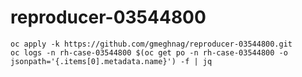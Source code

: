 # reproducer-03544800

```
oc apply -k https://github.com/gmeghnag/reproducer-03544800.git
oc logs -n rh-case-03544800 $(oc get po -n rh-case-03544800 -o jsonpath='{.items[0].metadata.name}') -f | jq
```
